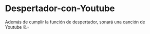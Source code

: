 # Despertador-con-Youtube
Además de cumplir la función de despertador, sonará una canción de Youtube ⏰🎶 
